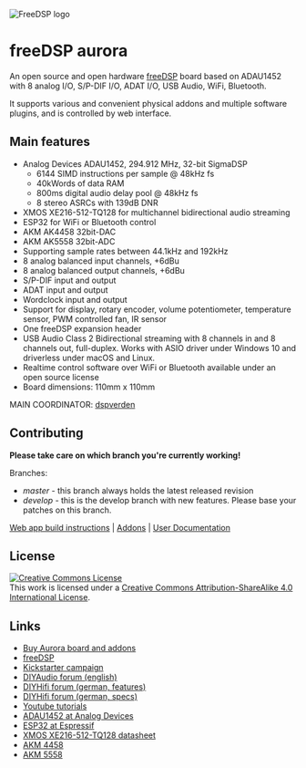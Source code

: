![FreeDSP logo](https://github.com/freeDSP/WIKI-AND-GENERAL-TOPICS/raw/master/LOGOs/freeDSP/freeDSP%20LOGO/freeDSP_LOGO.png)

# freeDSP aurora

An open source and open hardware [freeDSP](https://freedsp.github.io) board based on ADAU1452 with 8 analog I/O, S/P-DIF I/O, ADAT I/O, USB Audio, WiFi, Bluetooth.

It supports various and convenient physical addons and multiple software plugins, and is controlled by web interface.


## Main features

* Analog Devices ADAU1452, 294.912 MHz, 32-bit SigmaDSP
	* 6144 SIMD instructions per sample @ 48kHz fs
	* 40kWords of data RAM
	* 800ms digital audio delay pool @ 48kHz fs
	* 8 stereo ASRCs with 139dB DNR
* XMOS XE216-512-TQ128 for multichannel bidirectional audio streaming
* ESP32 for WiFi or Bluetooth control
* AKM AK4458 32bit-DAC
* AKM AK5558 32bit-ADC
* Supporting sample rates between 44.1kHz and 192kHz
* 8 analog balanced input channels, +6dBu
* 8 analog balanced output channels, +6dBu
* S/P-DIF input and output
* ADAT input and output
* Wordclock input and output
* Support for display, rotary encoder, volume potentiometer, temperature sensor, PWM controlled fan, IR sensor
* One freeDSP expansion header
* USB Audio Class 2 Bidirectional streaming with 8 channels in and 8 channels out, full-duplex. Works with ASIO driver under Windows 10 and driverless under macOS and Linux.
* Realtime control software over WiFi or Bluetooth available under an open source license
* Board dimensions: 110mm x 110mm


MAIN COORDINATOR: [dspverden](https://github.com/dspverden)


## Contributing

**Please take care on which branch you're currently working!**

Branches:

- *master* - this branch always holds the latest released revision
- *develop* - this is the develop branch with new features. Please base your patches on this branch.

[Web app build instructions](SOURCES/WEBAPP/ESP32/README.md) | [Addons](ADDONS/README.md) | [User Documentation](DOCUMENTATION/)


## License
<a rel="license" href="http://creativecommons.org/licenses/by-sa/4.0/"><img alt="Creative Commons License" style="border-width:0" src="https://i.creativecommons.org/l/by-sa/4.0/88x31.png" /></a><br />This work is licensed under a <a rel="license" href="http://creativecommons.org/licenses/by-sa/4.0/">Creative Commons Attribution-ShareAlike 4.0 International License</a>.

## Links

- [Buy Aurora board and addons](https://auverdion.de/)
- [freeDSP](https://freedsp.github.io)
- [Kickstarter campaign](https://www.kickstarter.com/projects/auverdion/freedsp-aurora-dsp)
- [DIYAudio forum (english)](https://www.diyaudio.com/forums/digital-line-level/334055-freedsp-aurora-dsp-8-os-usb-audio-dif-adat-bluetooth-wifi-contro.html)
- [DIYHifi forum (german, features)](https://www.diy-hifi-forum.eu/forum/showthread.php?18572-freeDSP-aurora-Der-Feature-Thread)
- [DIYHifi forum (german, specs)](https://www.diy-hifi-forum.eu/forum/showthread.php?15019-Verst%E4rkermodul-mit-DSP-600W-1-4Kan%E4le-low-budget-high-quality&p=249786&viewfull=1#post249786)
- [Youtube tutorials](https://www.youtube.com/channel/UCGmSGSIjvFPSlGyMbqJgFxw)
- [ADAU1452 at Analog Devices](https://www.analog.com/en/products/adau1452.html)
- [ESP32 at Espressif](https://www.espressif.com/en/products/socs/esp32/overview)
- [XMOS XE216-512-TQ128 datasheet](https://www.xmos.com/file/xe216-512-tq128-datasheet)
- [AKM 4458](https://www.akm.com/us/en/products/audio/audio-dac/ak4458vn/)
- [AKM 5558](https://www.akm.com/us/en/products/audio/audio-adc/ak5558vn/)
